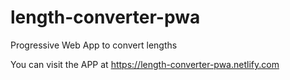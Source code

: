 # length-converter-pwa
Progressive Web App to convert lengths 

You can visit the APP at
https://length-converter-pwa.netlify.com
